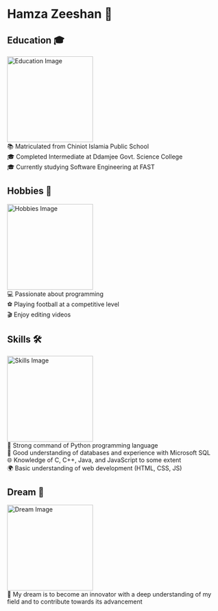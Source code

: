 # Hamza Zeeshan 🌟

## Education 🎓
<img src="https://github.com/user-attachments/assets/411af2f9-248f-400a-90b3-e19ea575ee15" width="200" alt="Education Image"/>\
📚 Matriculated from Chiniot Islamia Public School\
🎓 Completed Intermediate at Ddamjee Govt. Science College\
🎓 Currently studying Software Engineering at FAST

## Hobbies 🎨
<img src="https://github.com/user-attachments/assets/aefee22e-1a9f-47a5-9bda-5608c5f28928" width="200" alt="Hobbies Image"/>\
💻 Passionate about programming\
⚽ Playing football at a competitive level\
🎬 Enjoy editing videos

## Skills 🛠️
<img src="https://github.com/user-attachments/assets/1109f19a-eaec-4e8d-bee9-ceb1be4be1d0" width="200" alt="Skills Image"/>\
🐍 Strong command of Python programming language\
💾 Good understanding of databases and experience with Microsoft SQL\
🌐 Knowledge of C, C++, Java, and JavaScript to some extent\
🌍 Basic understanding of web development (HTML, CSS, JS)

## Dream 🌠
<img src="https://github.com/user-attachments/assets/b25a0299-c9cd-424f-9109-9f999d30decd" width="200" alt="Dream Image"/>\
🚀 My dream is to become an innovator with a deep understanding of my field and to contribute towards its advancement
